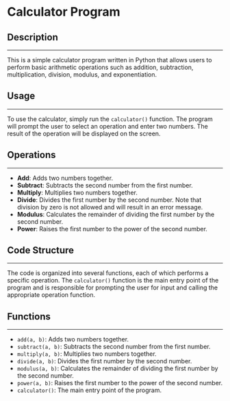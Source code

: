 # Calculator Program


## Description
-----------

This is a simple calculator program written in Python that allows users to perform basic arithmetic operations such as addition, subtraction, multiplication, division, modulus, and exponentiation.

## Usage
-----

To use the calculator, simply run the `calculator()` function. The program will prompt the user to select an operation and enter two numbers. The result of the operation will be displayed on the screen.

## Operations
------------

* **Add**: Adds two numbers together.
* **Subtract**: Subtracts the second number from the first number.
* **Multiply**: Multiplies two numbers together.
* **Divide**: Divides the first number by the second number. Note that division by zero is not allowed and will result in an error message.
* **Modulus**: Calculates the remainder of dividing the first number by the second number.
* **Power**: Raises the first number to the power of the second number.

## Code Structure
----------------

The code is organized into several functions, each of which performs a specific operation. The `calculator()` function is the main entry point of the program and is responsible for prompting the user for input and calling the appropriate operation function.

## Functions
---------

* `add(a, b)`: Adds two numbers together.
* `subtract(a, b)`: Subtracts the second number from the first number.
* `multiply(a, b)`: Multiplies two numbers together.
* `divide(a, b)`: Divides the first number by the second number.
* `modulus(a, b)`: Calculates the remainder of dividing the first number by the second number.
* `power(a, b)`: Raises the first number to the power of the second number.
* `calculator()`: The main entry point of the program.
